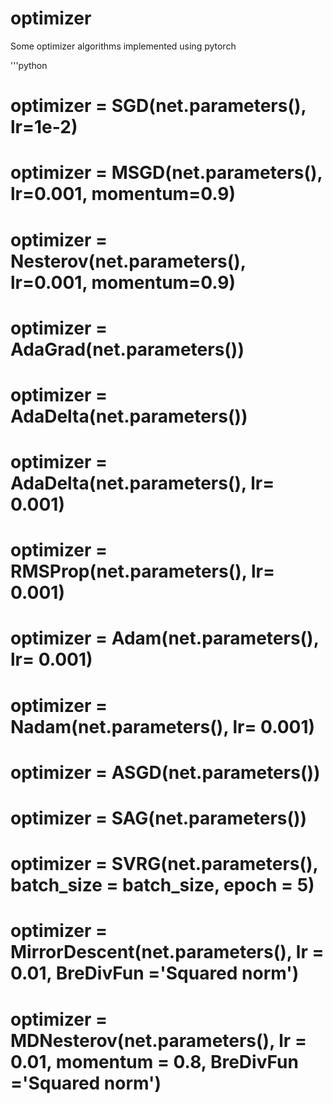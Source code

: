 # optimizer
Some optimizer algorithms implemented using pytorch 

'''python
# optimizer = SGD(net.parameters(), lr=1e-2)
# optimizer = MSGD(net.parameters(), lr=0.001, momentum=0.9)
# optimizer = Nesterov(net.parameters(), lr=0.001, momentum=0.9)
# optimizer = AdaGrad(net.parameters())
# optimizer = AdaDelta(net.parameters())
# optimizer = AdaDelta(net.parameters(), lr= 0.001)
# optimizer = RMSProp(net.parameters(), lr= 0.001)
# optimizer = Adam(net.parameters(), lr= 0.001)
# optimizer = Nadam(net.parameters(), lr= 0.001)
# optimizer = ASGD(net.parameters())
# optimizer = SAG(net.parameters())
# optimizer = SVRG(net.parameters(), batch_size = batch_size, epoch = 5)
# optimizer = MirrorDescent(net.parameters(), lr = 0.01, BreDivFun ='Squared norm')
# optimizer = MDNesterov(net.parameters(), lr = 0.01, momentum = 0.8, BreDivFun ='Squared norm')
```

